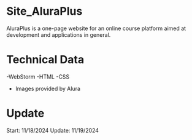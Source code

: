 # Site_AluraPlus

AluraPlus is a one-page website for an online course platform aimed at development and applications in general.

# Technical Data

-WebStorm
-HTML
-CSS
- Images provided by Alura

# Update

Start: 11/18/2024
Update: 11/19/2024
